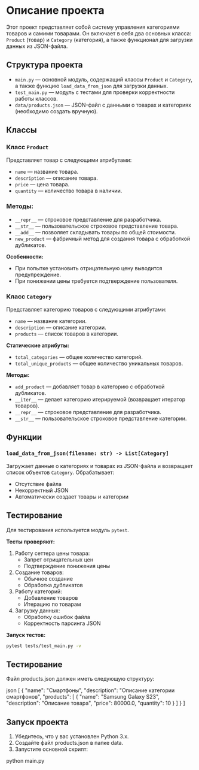 # Описание проекта

Этот проект представляет собой систему управления категориями товаров и самими товарами. Он включает в себя два основных
класса: `Product` (товар) и `Category` (категория), а также функционал для загрузки данных из JSON-файла.

## Структура проекта

- `main.py` — основной модуль, содержащий классы `Product` и `Category`, а также функцию `load_data_from_json` для 
загрузки данных.
- `test_main.py` — модуль с тестами для проверки корректности работы классов.
- `data/products.json` — JSON-файл с данными о товарах и категориях (необходимо создать вручную).

## Классы

### Класс `Product`

Представляет товар с следующими атрибутами:
- `name` — название товара.
- `description` — описание товара.
- `price` — цена товара.
- `quantity` — количество товара в наличии.

### Методы:

- `__repr__` — строковое представление для разработчика.
- `__str__` — пользовательское строковое представление товара.
- `__add__` — позволяет складывать товары по общей стоимости.
- `new_product` — фабричный метод для создания товара с обработкой дубликатов.

**Особенности:**
- При попытке установить отрицательную цену выводится предупреждение.
- При понижении цены требуется подтверждение пользователя.

### Класс `Category`

Представляет категорию товаров с следующими атрибутами:
- `name` — название категории.
- `description` — описание категории.
- `products` — список товаров в категории.

**Статические атрибуты:**
- `total_categories` — общее количество категорий.
- `total_unique_products` — общее количество уникальных товаров.

**Методы:**

- `add_product` — добавляет товар в категорию с обработкой дубликатов.
- `__iter__` — делает категорию итерируемой (возвращает итератор товаров).
- `__repr__` — строковое представление для разработчика.
- `__str__` — пользовательское строковое представление категории.

## Функции

### `load_data_from_json(filename: str) -> List[Category]`

Загружает данные о категориях и товарах из JSON-файла и возвращает список объектов `Category`. Обрабатывает:
- Отсутствие файла
- Некорректный JSON
- Автоматически создает товары и категории

## Тестирование

Для тестирования используется модуль `pytest`. 

**Тесты проверяют:**

1. Работу сеттера цены товара:
   - Запрет отрицательных цен
   - Подтверждение понижения цены
2. Создание товаров:
   - Обычное создание
   - Обработка дубликатов
3. Работу категорий:
   - Добавление товаров
   - Итерацию по товарам
4. Загрузку данных:
   - Обработку ошибок файла
   - Корректность парсинга JSON

**Запуск тестов:**

```bash
pytest tests/test_main.py -v
```

## Тестирование

Файл products.json должен иметь следующую структуру:

json
[
    {
        "name": "Смартфоны",
        "description": "Описание категории смартфонов",
        "products": [
            {
                "name": "Samsung Galaxy S23",
                "description": "Описание товара",
                "price": 80000.0,
                "quantity": 10
            }
        ]
    }
]

## Запуск проекта

1. Убедитесь, что у вас установлен Python 3.x.
2. Создайте файл products.json в папке data.
3. Запустите основной скрипт:

python main.py
